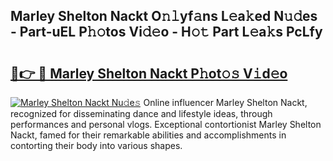 ## Marley Shelton Nackt O𝚗𝚕yf𝚊ns L𝚎a𝚔ed N𝚞𝚍es - Part-uEL P𝚑𝚘tos Vi𝚍𝚎o - H𝚘𝚝 Part L𝚎a𝚔s PcLfy

# <h2><a href="http://kff1bva.oniu.top/?m=Marley+Shelton+Nackt">🔗👉 🔴 Marley Shelton Nackt P𝚑ot𝚘𝚜 V𝚒d𝚎o</a></h2>

[![Marley Shelton Nackt Nu𝚍e𝚜](https://i.imgur.com/0qMVB7G.gif)](http://kff1bva.oniu.top/?m=Marley+Shelton+Nackt)
Online influencer Marley Shelton Nackt, recognized for disseminating dance and lifestyle ideas, through performances and personal vlogs. Exceptional contortionist Marley Shelton Nackt, famed for their remarkable abilities and accomplishments in contorting their body into various shapes.  
